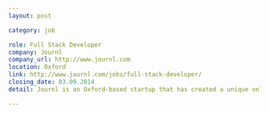 ```yaml
---
layout: post

category: job

role: Full Stack Developer
company: Journl
company_url: http://www.journl.com
location: Oxford
link: http://www.journl.com/jobs/full-stack-developer/
closing_date: 03.09.2014
detail: Journl is an Oxford-based startup that has created a unique online product with significant worldwide consumer potential. We are looking for a talented and ambitious Full Stack Developer to join our team and help build our category-defining product.

---
```

